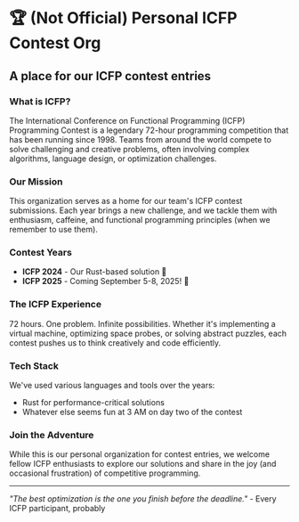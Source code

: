 # 🏆 (Not Official) Personal ICFP Contest Org

## A place for our ICFP contest entries

### What is ICFP?

The International Conference on Functional Programming (ICFP) Programming Contest is a legendary 72-hour programming competition that has been running since 1998. Teams from around the world compete to solve challenging and creative problems, often involving complex algorithms, language design, or optimization challenges.

### Our Mission

This organization serves as a home for our team's ICFP contest submissions. Each year brings a new challenge, and we tackle them with enthusiasm, caffeine, and functional programming principles (when we remember to use them).

### Contest Years

- **ICFP 2024** - Our Rust-based solution 🦀
- **ICFP 2025** - Coming September 5-8, 2025! 🚀

### The ICFP Experience

72 hours. One problem. Infinite possibilities. Whether it's implementing a virtual machine, optimizing space probes, or solving abstract puzzles, each contest pushes us to think creatively and code efficiently.

### Tech Stack

We've used various languages and tools over the years:
- Rust for performance-critical solutions
- Whatever else seems fun at 3 AM on day two of the contest

### Join the Adventure

While this is our personal organization for contest entries, we welcome fellow ICFP enthusiasts to explore our solutions and share in the joy (and occasional frustration) of competitive programming.

---

*"The best optimization is the one you finish before the deadline."* - Every ICFP participant, probably